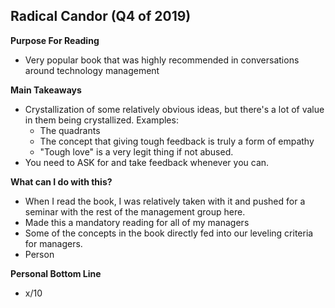 ## Radical Candor (Q4 of 2019)
**Purpose For Reading**
- Very popular book that was highly recommended in conversations around technology management 
  
**Main Takeaways**
- Crystallization of some relatively obvious ideas, but there's a lot of value in them being crystallized. Examples:
	- The quadrants
	- The concept that giving tough feedback is truly a form of empathy
	- "Tough love" is a very legit thing if not abused.
- You need to ASK for and take feedback whenever you can.

**What can I do with this?**
- When I read the book, I was relatively taken with it and pushed for a seminar with the rest of the management group here.
- Made this a mandatory reading for all of my managers
- Some of the concepts in the book directly fed into our leveling criteria for managers.
- Person

**Personal Bottom Line**
- x/10
<!--stackedit_data:
eyJoaXN0b3J5IjpbLTE1ODkyMzQ1NDhdfQ==
-->